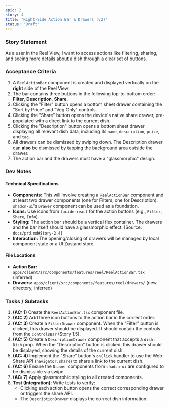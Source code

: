 ```yaml
---
epic: 2
story: 4
title: "Right-Side Action Bar & Drawers (v2)"
status: "Draft"
---
```


### Story Statement

As a user in the Reel View, I want to access actions like filtering, sharing, and seeing more details about a dish through a clear set of buttons.

### Acceptance Criteria

1.  A `ReelActionBar` component is created and displayed vertically on the **right** side of the Reel View.
2.  The bar contains three buttons in the following top-to-bottom order: **Filter**, **Description**, **Share**.
3.  Clicking the "Filter" button opens a bottom sheet drawer containing the "Sort by Price" and "Veg Only" controls.
4.  Clicking the "Share" button opens the device's native share drawer, pre-populated with a direct link to the current dish.
5.  Clicking the "Description" button opens a bottom sheet drawer displaying all relevant dish data, including its `name`, `description`, `price`, and `tag`.
6.  All drawers can be dismissed by swiping down. The Description drawer can **also** be dismissed by tapping the background area outside the drawer.
7.  The action bar and the drawers must have a "glassmorphic" design.

### Dev Notes

#### Technical Specifications

*   **Components:** This will involve creating a `ReelActionBar` component and at least two drawer components (one for Filters, one for Description). `shadcn-ui`'s `Drawer` component can be used as a foundation.
*   **Icons:** Use icons from `lucide-react` for the action buttons (e.g., `Filter`, `Share`, `Info`).
*   **Styling:** The action bar should be a vertical flex container. The drawers and the bar itself should have a glassmorphic effect. [Source: `docs/prd.md#Story-2.4`]
*   **Interaction:** The opening/closing of drawers will be managed by local component state or a UI Zustand store.

#### File Locations

*   **Action Bar:** `apps/client/src/components/features/reel/ReelActionBar.tsx` (inferred)
*   **Drawers:** `apps/client/src/components/features/reel/drawers/` (new directory, inferred)

### Tasks / Subtasks

1.  **(AC: 1)** Create the `ReelActionBar.tsx` component file.
2.  **(AC: 2)** Add three icon buttons to the action bar in the correct order.
3.  **(AC: 3)** Create a `FilterDrawer` component. When the "Filter" button is clicked, this drawer should be displayed. It should contain the controls from the `ControlsBar` (Story 1.5).
4.  **(AC: 5)** Create a `DescriptionDrawer` component that accepts a `dish: Dish` prop. When the "Description" button is clicked, this drawer should be displayed, showing the details of the current dish.
5.  **(AC: 4)** Implement the "Share" button's `onClick` handler to use the Web Share API (`navigator.share`) to share a link to the current dish.
6.  **(AC: 6)** Ensure the `Drawer` components from `shadcn-ui` are configured to be dismissible via swipe.
7.  **(AC: 7)** Apply glassmorphic styling to all created components.
8.  **Test (Integration):** Write tests to verify:
    *   Clicking each action button opens the correct corresponding drawer or triggers the share API.
    *   The `DescriptionDrawer` displays the correct dish information.
